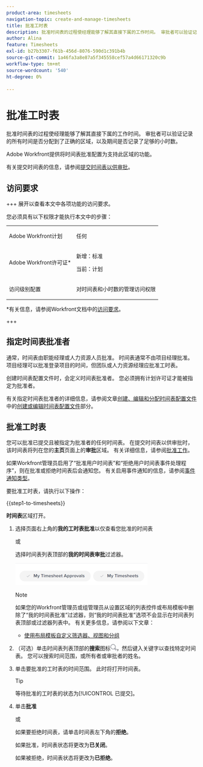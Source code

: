 ```yaml
---
product-area: timesheets
navigation-topic: create-and-manage-timesheets
title: 批准工时表
description: 批准时间表的过程使经理能够了解其直接下属的工作时间。 审批者可以验证记录的所有时间是否分配到了正确的区域，以及期间是否记录了足够的小时数。
author: Alina
feature: Timesheets
exl-id: b27b3307-f61b-456d-8076-590d1c391b4b
source-git-commit: 1a46fa3a8e87a5f345558cef57a4d66171320c9b
workflow-type: tm+mt
source-wordcount: '540'
ht-degree: 0%

---
```


# 批准工时表

<!--Audited: 8/2024-->

批准时间表的过程使经理能够了解其直接下属的工作时间。 审批者可以验证记录的所有时间是否分配到了正确的区域，以及期间是否记录了足够的小时数。

Adobe Workfront提供将时间表批准配置为支持此区域的功能。

有关提交时间表的信息，请参阅[提交时间表以供审批](../../timesheets/create-and-manage-timesheets/submit-timesheet-for-approval.md)。

## 访问要求

+++ 展开以查看本文中各项功能的访问要求。

您必须具有以下权限才能执行本文中的步骤：

<table style="table-layout:auto"> 
 <col> 
 </col> 
 <col> 
 </col> 
 <tbody> 
  <tr> 
   <td role="rowheader"><p>Adobe Workfront计划</p></td> 
   <td> <p>任何</p> </td> 
  </tr> 
  <tr> 
   <td role="rowheader"><p>Adobe Workfront许可证*</p></td> 
   <td> <p>新增：标准</p>
   <p>当前：计划 </p> 
   <tr> 
   <td role="rowheader">访问级别配置</td> 
   <td> <p>对时间表和小时数的管理访问权限 </p> </td> 
  </tr>

</td> 
  </tr> 
 </tbody> 
</table>

*有关信息，请参阅Workfront文档中的[访问要求](/help/quicksilver/administration-and-setup/add-users/access-levels-and-object-permissions/access-level-requirements-in-documentation.md)。

+++

## 指定时间表批准者

通常，时间表由职能经理或人力资源人员批准。 时间表通常不由项目经理批准。 项目经理可以批准登录项目的时间，但团队或人力资源经理应批准工时表。

创建时间表配置文件时，会定义时间表批准者。 您必须拥有计划许可证才能被指定为批准者。

有关指定时间表批准者的详细信息，请参阅文章[创建、编辑和分配时间表配置文件](../../timesheets/create-and-manage-timesheets/create-timesheet-profiles.md)中的[创建或编辑时间表配置文件](../../timesheets/create-and-manage-timesheets/create-timesheet-profiles.md#create)部分。

## 批准工时表

您可以批准已提交且被指定为批准者的任何时间表。 在提交时间表以供审批时，该时间表将列在您的&#x200B;**主页**&#x200B;页面上的&#x200B;**审批**&#x200B;区域。 有关详细信息，请参阅[批准工作](../../review-and-approve-work/manage-approvals/approving-work.md)。

如果Workfront管理员启用了“批准用户时间表”和“拒绝用户时间表事件处理程序”，则在批准或拒绝时间表后会通知您。 有关启用事件通知的信息，请参阅[事件通知类型](../../administration-and-setup/manage-workfront/emails/event-notifications-available-in-wf.md)。

要批准工时表，请执行以下操作：

{{step1-to-timesheets}}

**时间表**&#x200B;区域打开。

1. 选择页面右上角的&#x200B;**我的工时表批准**&#x200B;以仅查看您批准的时间表

   或

   选择时间表列表顶部的&#x200B;**我的时间表审批**&#x200B;过滤器。

   ![](assets/my-timesheet-approvals-my-timesheets-pills-on-timesheets-list-nwe-350x58.png)

   >[!NOTE]
   >
   >如果您的Workfront管理员或组管理员从设置区域的列表控件或布局模板中删除了“我的时间表批准”过滤器，则“我的时间表批准”选项不会显示在时间表列表顶部或过滤器列表中。 有关更多信息，请参阅以下文章：
   >
   >   
   >   
   >   * [使用布局模板自定义筛选器、视图和分组](../../administration-and-setup/customize-workfront/use-layout-templates/customize-fvg-list-controls-layout-template.md)
   >   
   >

1. （可选）单击时间表列表顶部的&#x200B;**搜索**&#x200B;图标![](assets/search-icon.png)，然后键入关键字以查找特定时间表。 您可以搜索时间范围，或所有者或审批者的姓名。
1. 单击要批准的工时表的时间范围。 此时将打开时间表。

   >[!TIP]
   >
   >等待批准的工时表的状态为[!UICONTROL 已提交]。


1. 单击&#x200B;**批准**

   或

   如果要拒绝时间表，请单击时间表左下角的&#x200B;**拒绝**。

   如果批准，时间表状态将更改为&#x200B;**已关闭**。

   如果被拒绝，时间表状态将更改为&#x200B;**已拒绝**。
